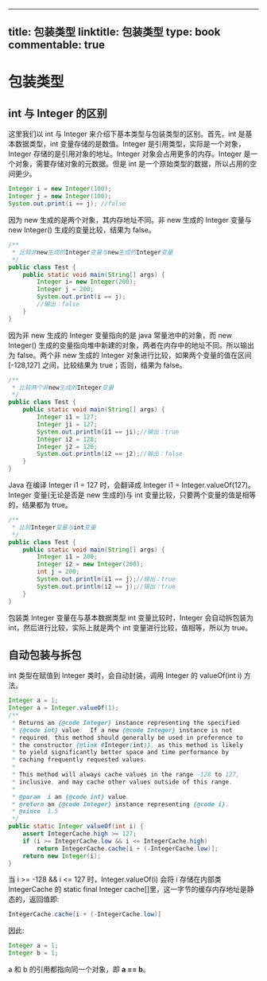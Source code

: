 
---
title: 包装类型
linktitle: 包装类型
type: book
commentable: true
---

# 包装类型

## int 与 Integer 的区别

这里我们以 int 与 Integer 来介绍下基本类型与包装类型的区别。首先，int 是基本数据类型，int 变量存储的是数值。Integer 是引用类型，实际是一个对象，Integer 存储的是引用对象的地址。Integer 对象会占用更多的内存。Integer 是一个对象，需要存储对象的元数据。但是 int 是一个原始类型的数据，所以占用的空间更少。

```java
Integer i = new Integer(100);
Integer j = new Integer(100);
System.out.print(i == j); //false
```

因为 new 生成的是两个对象，其内存地址不同。非 new 生成的 Integer 变量与 new Integer() 生成的变量比较，结果为 false。

```java
/**
 * 比较非new生成的Integer变量与new生成的Integer变量
 */
public class Test {
    public static void main(String[] args) {
        Integer i= new Integer(200);
        Integer j = 200;
        System.out.print(i == j);
        //输出：false
    }
}
```

因为非 new 生成的 Integer 变量指向的是 java 常量池中的对象，而 new Integer() 生成的变量指向堆中新建的对象，两者在内存中的地址不同。所以输出为 false。两个非 new 生成的 Integer 对象进行比较，如果两个变量的值在区间 [-128,127] 之间，比较结果为 true；否则，结果为 false。

```java
/**
 * 比较两个非new生成的Integer变量
 */
public class Test {
    public static void main(String[] args) {
        Integer i1 = 127;
        Integer ji = 127;
        System.out.println(i1 == ji);//输出：true
        Integer i2 = 128;
        Integer j2 = 128;
        System.out.println(i2 == j2);//输出：false
    }
}
```

Java 在编译 Integer i1 = 127 时，会翻译成 Integer i1 = Integer.valueOf(127)。Integer 变量(无论是否是 new 生成的)与 int 变量比较，只要两个变量的值是相等的，结果都为 true。

```java
/**
 * 比较Integer变量与int变量
 */
public class Test {
    public static void main(String[] args) {
        Integer i1 = 200;
        Integer i2 = new Integer(200);
        int j = 200;
        System.out.println(i1 == j);//输出：true
        System.out.println(i2 == j);//输出：true
    }
}
```

包装类 Integer 变量在与基本数据类型 int 变量比较时，Integer 会自动拆包装为 int，然后进行比较，实际上就是两个 int 变量进行比较，值相等，所以为 true。

## 自动包装与拆包

int 类型在赋值到 Integer 类时，会自动封装，调用 Integer 的 valueOf(int i) 方法。

```java
Integer a = 1;
Integer a = Integer.valueOf(1);
/**
 * Returns an {@code Integer} instance representing the specified
 * {@code int} value.  If a new {@code Integer} instance is not
 * required, this method should generally be used in preference to
 * the constructor {@link #Integer(int)}, as this method is likely
 * to yield significantly better space and time performance by
 * caching frequently requested values.
 *
 * This method will always cache values in the range -128 to 127,
 * inclusive, and may cache other values outside of this range.
 *
 * @param  i an {@code int} value.
 * @return an {@code Integer} instance representing {@code i}.
 * @since  1.5
 */
public static Integer valueOf(int i) {
    assert IntegerCache.high >= 127;
    if (i >= IntegerCache.low && i <= IntegerCache.high)
        return IntegerCache.cache[i + (-IntegerCache.low)];
    return new Integer(i);
}
```

当 i >= -128 && i <= 127 时，Integer.valueOf(i) 会将 i 存储在内部类 IntegerCache 的 static final Integer cache[]里，这一字节的缓存内存地址是静态的，返回值即:

```java
IntegerCache.cache[i + (-IntegerCache.low)]
```

因此:

```java
Integer a = 1;
Integer b = 1;
```

a 和 b 的引用都指向同一个对象，即 **a == b**。

    